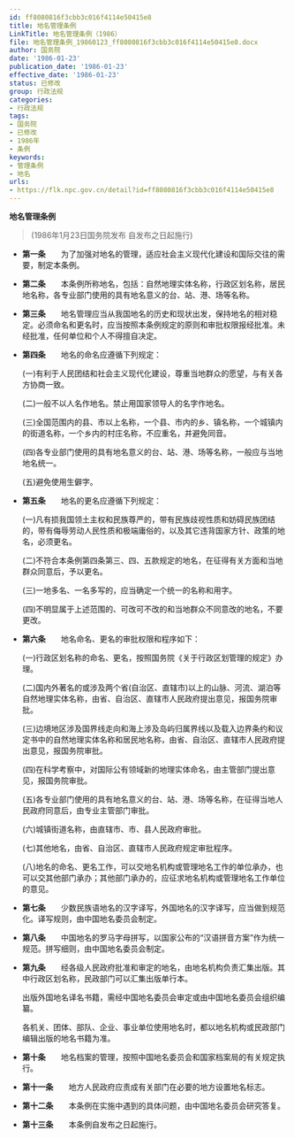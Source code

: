 ```yaml
---
id: ff8080816f3cbb3c016f4114e50415e8
title: 地名管理条例
LinkTitle: 地名管理条例（1986）
file: 地名管理条例_19860123_ff8080816f3cbb3c016f4114e50415e8.docx
author: 国务院
date: '1986-01-23'
publication_date: '1986-01-23'
effective_date: '1986-01-23'
status: 已修改
group: 行政法规
categories:
- 行政法规
tags:
- 国务院
- 已修改
- 1986年
- 条例
keywords:
- 管理条例
- 地名
urls:
- https://flk.npc.gov.cn/detail?id=ff8080816f3cbb3c016f4114e50415e8
---
```


**地名管理条例**

> (1986年1月23日国务院发布 自发布之日起施行)

- **第一条**　　为了加强对地名的管理，适应社会主义现代化建设和国际交往的需要，制定本条例。

- **第二条**　　本条例所称地名，包括：自然地理实体名称，行政区划名称，居民地名称，各专业部门使用的具有地名意义的台、站、港、场等名称。

- **第三条**　　地名管理应当从我国地名的历史和现状出发，保持地名的相对稳定。必须命名和更名时，应当按照本条例规定的原则和审批权限报经批准。未经批准，任何单位和个人不得擅自决定。

- **第四条**　　地名的命名应遵循下列规定：

  (一)有利于人民团结和社会主义现代化建设，尊重当地群众的愿望，与有关各方协商一致。

  (二)一般不以人名作地名。禁止用国家领导人的名字作地名。

  (三)全国范围内的县、市以上名称，一个县、市内的乡、镇名称，一个城镇内的街道名称，一个乡内的村庄名称，不应重名，并避免同音。

  (四)各专业部门使用的具有地名意义的台、站、港、场等名称，一般应与当地地名统一。

  (五)避免使用生僻字。

- **第五条**　　地名的更名应遵循下列规定：

  (一)凡有损我国领土主权和民族尊严的，带有民族歧视性质和妨碍民族团结的，带有侮辱劳动人民性质和极端庸俗的，以及其它违背国家方针、政策的地名，必须更名。

  (二)不符合本条例第四条第三、四、五款规定的地名，在征得有关方面和当地群众同意后，予以更名。

  (三)一地多名、一名多写的，应当确定一个统一的名称和用字。

  (四)不明显属于上述范围的、可改可不改的和当地群众不同意改的地名，不要更改。

- **第六条**　　地名命名、更名的审批权限和程序如下：

  (一)行政区划名称的命名、更名，按照国务院《关于行政区划管理的规定》办理。

  (二)国内外著名的或涉及两个省(自治区、直辖市)以上的山脉、河流、湖泊等自然地理实体名称，由省、自治区、直辖市人民政府提出意见，报国务院审批。

  (三)边境地区涉及国界线走向和海上涉及岛屿归属界线以及载入边界条约和议定书中的自然地理实体名称和居民地名称，由省、自治区、直辖市人民政府提出意见，报国务院审批。

  (四)在科学考察中，对国际公有领域新的地理实体命名，由主管部门提出意见，报国务院审批。

  (五)各专业部门使用的具有地名意义的台、站、港、场等名称，在征得当地人民政府同意后，由专业主管部门审批。

  (六)城镇街道名称，由直辖市、市、县人民政府审批。

  (七)其他地名，由省、自治区、直辖市人民政府规定审批程序。

  (八)地名的命名、更名工作，可以交地名机构或管理地名工作的单位承办，也可以交其他部门承办；其他部门承办的，应征求地名机构或管理地名工作单位的意见。

- **第七条**　　少数民族语地名的汉字译写，外国地名的汉字译写，应当做到规范化。译写规则，由中国地名委员会制定。

- **第八条**　　中国地名的罗马字母拼写，以国家公布的“汉语拼音方案”作为统一规范。拼写细则，由中国地名委员会制定。

- **第九条**　　经各级人民政府批准和审定的地名，由地名机构负责汇集出版。其中行政区划名称，民政部门可以汇集出版单行本。

  出版外国地名译名书籍，需经中国地名委员会审定或由中国地名委员会组织编纂。

  各机关、团体、部队、企业、事业单位使用地名时，都以地名机构或民政部门编辑出版的地名书籍为准。

- **第十条**　　地名档案的管理，按照中国地名委员会和国家档案局的有关规定执行。

- **第十一条**　　地方人民政府应责成有关部门在必要的地方设置地名标志。

- **第十二条**　　本条例在实施中遇到的具体问题，由中国地名委员会研究答复。

- **第十三条**　　本条例自发布之日起施行。
